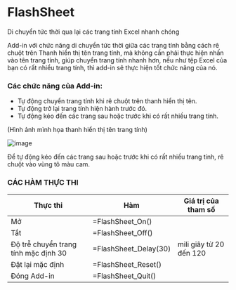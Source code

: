 # FlashSheet
Di chuyển tức thời qua lại các trang tính Excel nhanh chóng

Add-in với chức năng di chuyển tức thời giữa các trang tính bằng cách rê chuột trên Thanh hiển thị tên trang tính, mà không cần phải thực hiện nhấn vào tên trang tính, giúp chuyển trang tính nhanh hơn, nếu như tệp Excel của bạn có rất nhiều trang tính, thì add-in sẽ thực hiện tốt chức năng của nó.

### Các chức năng của Add-in:

- Tự động chuyển trang tính khi rê chuột trên thanh hiển thị tên.
- Tự động trở lại trang tính hiện hành trước đó.
- Tự động kéo đến các trang sau hoặc trước khi có rất nhiều trang tính.


(Hình ảnh mình họa thanh hiển thị tên trang tính)

![image](https://github.com/SanbiVN/FlashSheet/assets/58664571/68089cd6-9c1a-4353-9cae-df4e64dbdbd2)

​Để tự động kéo đến các trang sau hoặc trước khi có rất nhiều trang tính, rê chuột vào vùng tô màu cam.

### CÁC HÀM THỰC THI

Thực thi	| Hàm	 | Giá trị của tham số	
-------| --------- | -----------
Mở |	=FlashSheet_On()	 |
Tắt	| =FlashSheet_Off()	 |
Độ trễ chuyển trang tính mặc định 30		| =FlashSheet_Delay(30)	 | mili giây từ 20 đến 120	
Đặt lại mặc định	|=FlashSheet_Reset()	 |
Đóng Add-in	| =FlashSheet_Quit()	|
